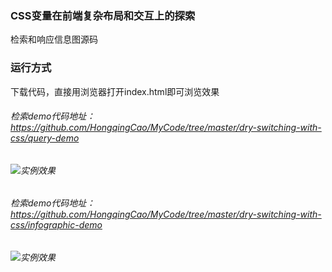 
### CSS变量在前端复杂布局和交互上的探索
检索和响应信息图源码

### 运行方式
下载代码，直接用浏览器打开index.html即可浏览效果

###### 检索demo代码地址： https://github.com/HongqingCao/MyCode/tree/master/dry-switching-with-css/query-demo

###### ![实例效果](https://github.com/HongqingCao/MyCode/blob/master/dry-switching-with-css/query.gif)



###### 检索demo代码地址： https://github.com/HongqingCao/MyCode/tree/master/dry-switching-with-css/infographic-demo

###### ![实例效果](https://github.com/HongqingCao/MyCode/blob/master/dry-switching-with-css/info.gif)
